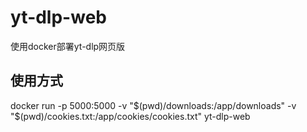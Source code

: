 # yt-dlp-web
使用docker部署yt-dlp网页版

## 使用方式

docker run -p 5000:5000 -v "$(pwd)/downloads:/app/downloads" -v "$(pwd)/cookies.txt:/app/cookies/cookies.txt" yt-dlp-web
